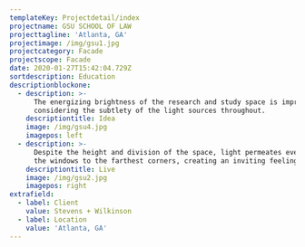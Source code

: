 ```yaml
---
templateKey: Projectdetail/index
projectname: GSU SCHOOL OF LAW
projecttagline: 'Atlanta, GA'
projectimage: /img/gsu1.jpg
projectcategory: Facade
projectscope: Facade
date: 2020-01-27T15:42:04.729Z
sortdescription: Education
descriptionblockone:
  - description: >-
      The energizing brightness of the research and study space is impressive
      considering the subtlety of the light sources throughout.
    descriptiontitle: Idea
    image: /img/gsu4.jpg
    imagepos: left
  - description: >-
      Despite the height and division of the space, light permeates evenly from
      the windows to the farthest corners, creating an inviting feeling.
    descriptiontitle: Live
    image: /img/gsu2.jpg
    imagepos: right
extrafield:
  - label: Client
    value: Stevens + Wilkinson
  - label: Location
    value: 'Atlanta, GA'
---
```


